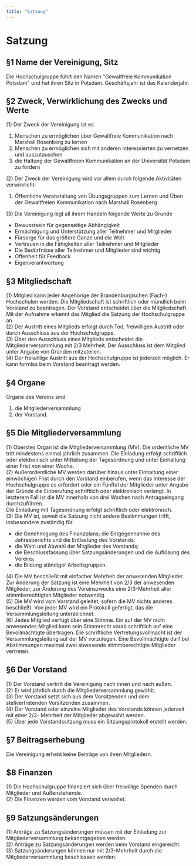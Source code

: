 ```yaml
---
title: "Satzung"
---
```


# Satzung

## §1 Name der Vereinigung, Sitz

Die Hochschulgruppe führt den Namen "Gewaltfreie Kommunikation Potsdam" und hat ihren Sitz in Potsdam.
Geschäftsjahr ist das Kalenderjahr.

## §2 Zweck, Verwirklichung des Zwecks und Werte

(1) Der Zweck der Vereinigung ist es
   1. Menschen zu ermöglichen über Gewaltfreie Kommunikation nach Marshall Rosenberg zu lernen
   2. Menschen zu ermöglichen sich mit anderen Interessierten zu vernetzen und auszutauschen
   3. die Haltung der Gewaltfreien Kommunikation an der Universität Potsdam zu fördern
  
(2) Der Zweck der Vereinigung wird vor allem durch folgende Aktivitäten verwirklicht:
   1. Öffentliche Veranstaltung von Übungsgruppen zum Lernen und Üben der Gewaltfreien Kommunikation nach Marshall Rosenberg

(3) Die Vereinigung legt all ihrem Handeln folgende Werte zu Grunde

   - Bewusstsein für gegenseitige Abhängigkeit
   - Ermächtigung und Unterstützung aller Teilnehmer und Mitglieder
   - Fürsorge für das größere Ganze und die Welt
   - Vertrauen in die Fähigkeiten aller Teilnehmer und Mitglieder
   - Die Bedürfnisse aller Teilnehmer und Mitglieder sind wichtig
   - Offenheit für Feedback
   - Eigenverantwortung


## §3 Mitgliedschaft

(1) Mitglied kann jeder Angehörige der Brandenburgischen (Fach-) Hochschulen werden.
   Die Mitgliedschaft ist schriftlich oder mündlich beim Vorstand zu beantragen.
   Der Vorstand entscheidet über die Mitgliedschaft.
   Mit der Aufnahme erkennt das Mitglied die Satzung der Hochschulgruppe an.   
(2) Der Austritt eines Mitglieds erfolgt durch Tod, freiwilligen Austritt oder durch Ausschluss
   aus der Hochschulgruppe.   
(3) Über den Ausschluss eines Mitglieds entscheidet die Mitgliederversammlung mit 2/3
   Mehrheit.
   Der Ausschluss ist dem Mitglied unter Angabe von Gründen mitzuteilen.     
(4) Der freiwillige Austritt aus der Hochschulgruppe ist jederzeit möglich.
   Er kann formlos beim Vorstand beantragt werden. 

## §4 Organe

Organe des Vereins sind

1.  die Mitgliederversammlung 
2.  der Vorstand.

## §5 Die Mitgliederversammlung

(1) Oberstes Organ ist die Mitgliederversammlung (MV).
   Die ordentliche MV tritt mindestens einmal jährlich zusammen.
   Die Einladung erfolgt schriftlich oder elektronisch unter Mitteilung
   der Tagesordnung und unter Einhaltung einer Frist von einer Woche.  
(2) Außerordentliche MV werden darüber hinaus unter Einhaltung einer
   einwöchigen Frist durch den Vorstand einberufen, wenn das Interesse
   der Hochschulgruppe es erfordert oder ein Fünftel der Mitglieder unter Angabe
   der Gründe die Einberufung schriftlich oder elektronisch verlangt.
   In letzterem Fall ist die MV innerhalb von drei Wochen nach
   Antragseingang durchzuführen.  
   Die Einladung mit Tagesordnung erfolgt schriftlich oder elektronisch.  
(3) Die MV ist, soweit die Satzung nicht andere Bestimmungen trifft, insbesondere zuständig für
   - die Genehmigung des Finanzplans; die Entgegennahme des Jahresberichts 
     und die Entlastung des Vorstands;
   - die Wahl und Abwahl der Mitglieder des Vorstands;
   - die  Beschlussfassung über Satzungsänderungen und die Auflösung des Vereins;
   - die Bildung ständiger Arbeitsgruppen.  
   
(4) Die MV beschließt mit einfacher Mehrheit der anwesenden Mitglieder.
   Zur Änderung der Satzung ist eine Mehrheit von 2/3 der anwesenden Mitglieder,
   zur Änderung des Vereinszwecks eine 2/3-Mehrheit aller stimmberechtigten Mitglieder notwendig.  
(5) Die MV wird vom Vorstand geleitet, sofern die MV nichts anderes beschließt.
   Von jeder MV wird ein Protokoll gefertigt, das die Versammlungsleitung unterzeichnet.  
(6) Jedes Mitglied verfügt über eine Stimme.
   Ein auf der MV nicht anwesendes Mitglied kann sein Stimmrecht vorab schriftlich auf eine 
   Bevollmächtigte übertragen.
   Die schriftliche Vertretungsvollmacht ist der Versammlungsleitung auf der MV vorzulegen.
   Eine Bevollmächtigte darf bei Abstimmungen maximal zwei abwesende stimmberechtigte Mitglieder 
   vertreten.

## §6 Der Vorstand
(1) Der Vorstand vertritt die Vereinigung nach innen und nach außen.  
(2) Er wird jährlich durch die Mitgliederversammlung gewählt.  
(3) Der Vorstand setzt sich aus dem Vorsitzenden und dem stellvertretenden Vorsitzenden zusammen.   
(4) Der Vorstand oder einzelne Mitglieder des Vorstands können jederzeit mit einer 2/3-
Mehrheit der Mitglieder abgewählt werden.   
(5) Über jede Vorstandssitzung muss ein Sitzungsprotokoll erstellt werden.

## §7 Beitragserhebung
Die Vereinigung erhebt keine Beiträge von ihren Mitgliedern. 


## $8 Finanzen 
(1) Die Hochschulgruppe finanziert sich über freiwillige Spenden durch Mitglieder und
Außenstehende.   
(2) Die Finanzen werden vom Vorstand verwaltet. 


## §9 Satzungsänderungen
(1) Anträge zu Satzungsänderungen müssen mit der Einladung zur Mitgliederversammlung
bekanntgegeben werden.  
(2) Anträge zu Satzungsänderungen werden beim Vorstand eingereicht.  
(3) Satzungsänderungen können nur mit 2/3-Mehrheit durch die Mitgliederversammlung
beschlossen werden.  

